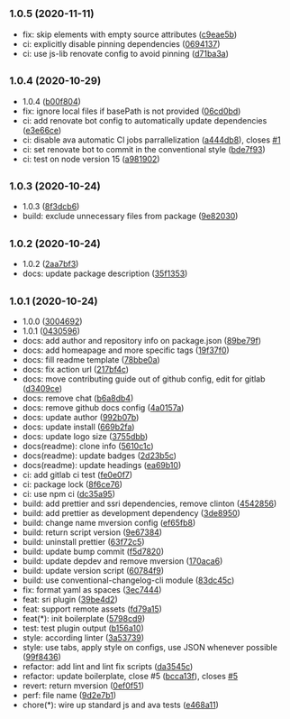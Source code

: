 ## <small>1.0.5 (2020-11-11)</small>

* fix: skip elements with empty source attributes ([c9eae5b](https://gitlab.com/abogical/posthtml-sri/commit/c9eae5b))
* ci: explicitly disable pinning dependencies ([0694137](https://gitlab.com/abogical/posthtml-sri/commit/0694137))
* ci: use js-lib renovate config to avoid pinning ([d71ba3a](https://gitlab.com/abogical/posthtml-sri/commit/d71ba3a))



## <small>1.0.4 (2020-10-29)</small>

* 1.0.4 ([b00f804](https://gitlab.com/abogical/posthtml-sri/commit/b00f804))
* fix: ignore local files if basePath is not provided ([06cd0bd](https://gitlab.com/abogical/posthtml-sri/commit/06cd0bd))
* ci: add renovate bot config to automatically update dependencies ([e3e66ce](https://gitlab.com/abogical/posthtml-sri/commit/e3e66ce))
* ci: disable ava automatic CI jobs parrallelization ([a444db8](https://gitlab.com/abogical/posthtml-sri/commit/a444db8)), closes [#1](https://gitlab.com/abogical/posthtml-sri/issues/1)
* ci: set renovate bot to commit in the conventional style ([bde7f93](https://gitlab.com/abogical/posthtml-sri/commit/bde7f93))
* ci: test on node version 15 ([a981902](https://gitlab.com/abogical/posthtml-sri/commit/a981902))



## <small>1.0.3 (2020-10-24)</small>

* 1.0.3 ([8f3dcb6](https://gitlab.com/abogical/posthtml-sri/commit/8f3dcb6))
* build: exclude unnecessary files from package ([9e82030](https://gitlab.com/abogical/posthtml-sri/commit/9e82030))



## <small>1.0.2 (2020-10-24)</small>

* 1.0.2 ([2aa7bf3](https://gitlab.com/abogical/posthtml-sri/commit/2aa7bf3))
* docs: update package description ([35f1353](https://gitlab.com/abogical/posthtml-sri/commit/35f1353))



## <small>1.0.1 (2020-10-24)</small>

* 1.0.0 ([3004692](https://gitlab.com/abogical/posthtml-sri/commit/3004692))
* 1.0.1 ([0430596](https://gitlab.com/abogical/posthtml-sri/commit/0430596))
* docs: add author and repository info on package.json ([89be79f](https://gitlab.com/abogical/posthtml-sri/commit/89be79f))
* docs: add homeapage and more specific tags ([19f37f0](https://gitlab.com/abogical/posthtml-sri/commit/19f37f0))
* docs: fill readme template ([78bbe0a](https://gitlab.com/abogical/posthtml-sri/commit/78bbe0a))
* docs: fix action url ([217bf4c](https://gitlab.com/abogical/posthtml-sri/commit/217bf4c))
* docs: move contributing guide out of github config, edit for gitlab ([d3409ce](https://gitlab.com/abogical/posthtml-sri/commit/d3409ce))
* docs: remove chat ([b6a8db4](https://gitlab.com/abogical/posthtml-sri/commit/b6a8db4))
* docs: remove github docs config ([4a0157a](https://gitlab.com/abogical/posthtml-sri/commit/4a0157a))
* docs: update author ([992b07b](https://gitlab.com/abogical/posthtml-sri/commit/992b07b))
* docs: update install ([669b2fa](https://gitlab.com/abogical/posthtml-sri/commit/669b2fa))
* docs: update logo size ([3755dbb](https://gitlab.com/abogical/posthtml-sri/commit/3755dbb))
* docs(readme): clone info ([5610c1c](https://gitlab.com/abogical/posthtml-sri/commit/5610c1c))
* docs(readme): update badges ([2d23b5c](https://gitlab.com/abogical/posthtml-sri/commit/2d23b5c))
* docs(readme): update headings ([ea69b10](https://gitlab.com/abogical/posthtml-sri/commit/ea69b10))
* ci: add gitlab ci test ([fe0e0f7](https://gitlab.com/abogical/posthtml-sri/commit/fe0e0f7))
* ci: package lock ([8f6ce76](https://gitlab.com/abogical/posthtml-sri/commit/8f6ce76))
* ci: use npm ci ([dc35a95](https://gitlab.com/abogical/posthtml-sri/commit/dc35a95))
* build: add prettier and ssri dependencies, remove clinton ([4542856](https://gitlab.com/abogical/posthtml-sri/commit/4542856))
* build: add prettier as development dependency ([3de8950](https://gitlab.com/abogical/posthtml-sri/commit/3de8950))
* build: change name mversion config ([ef65fb8](https://gitlab.com/abogical/posthtml-sri/commit/ef65fb8))
* build: return script version ([9e67384](https://gitlab.com/abogical/posthtml-sri/commit/9e67384))
* build: uninstall prettier ([63f72c5](https://gitlab.com/abogical/posthtml-sri/commit/63f72c5))
* build: update bump commit ([f5d7820](https://gitlab.com/abogical/posthtml-sri/commit/f5d7820))
* build: update depdev and remove mversion ([170aca6](https://gitlab.com/abogical/posthtml-sri/commit/170aca6))
* build: update version script ([60784f9](https://gitlab.com/abogical/posthtml-sri/commit/60784f9))
* build: use conventional-changelog-cli module ([83dc45c](https://gitlab.com/abogical/posthtml-sri/commit/83dc45c))
* fix: format yaml as spaces ([3ec7444](https://gitlab.com/abogical/posthtml-sri/commit/3ec7444))
* feat: sri plugin ([39be4d2](https://gitlab.com/abogical/posthtml-sri/commit/39be4d2))
* feat: support remote assets ([fd79a15](https://gitlab.com/abogical/posthtml-sri/commit/fd79a15))
* feat(*): init boilerplate ([5798cd9](https://gitlab.com/abogical/posthtml-sri/commit/5798cd9))
* test: test plugin output ([b156a10](https://gitlab.com/abogical/posthtml-sri/commit/b156a10))
* style: according linter ([3a53739](https://gitlab.com/abogical/posthtml-sri/commit/3a53739))
* style: use tabs, apply style on configs, use JSON whenever possible ([99f8436](https://gitlab.com/abogical/posthtml-sri/commit/99f8436))
* refactor: add lint and lint fix scripts ([da3545c](https://gitlab.com/abogical/posthtml-sri/commit/da3545c))
* refactor: update boilerplate, close #5 ([bcca13f](https://gitlab.com/abogical/posthtml-sri/commit/bcca13f)), closes [#5](https://gitlab.com/abogical/posthtml-sri/issues/5)
* revert: return mversion ([0ef0f51](https://gitlab.com/abogical/posthtml-sri/commit/0ef0f51))
* perf: file name ([9d2e7b1](https://gitlab.com/abogical/posthtml-sri/commit/9d2e7b1))
* chore(*): wire up standard js and ava tests ([e468a11](https://gitlab.com/abogical/posthtml-sri/commit/e468a11))



